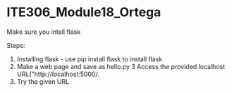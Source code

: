# ITE306_Module18_Ortega

Make sure you intall flask

Steps:

1. Installing flask - use pip install flask to install flask
2. Make a web page and save as hello.py 
3 Access the provided localhost URL("http://localhost:5000/.
4.  Try the given URL
